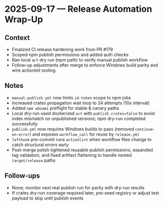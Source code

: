 # 2025-09-17 — Release Automation Wrap-Up

## Context
- Finalized CI release hardening work from PR #179
- Scoped npm publish permissions and added auth checks
- Ran local `act` dry run (npm path) to verify manual publish workflow
- Follow-up adjustments after merge to enforce Windows build parity and wire actionlint tooling

## Notes
- `manual-publish.yml` now limits `id-token` scope to npm jobs
- Increased crates propagation wait loop to 24 attempts (10s interval)
- Added `npm whoami` preflight for stable & canary paths
- Local dry-run used dockerized `act` with `publish_crates=false` to avoid index mismatch on unpublished versions; npm dry-run completed successfully
- `publish.yml` now requires Windows builds to pass (removed `continue-on-error`) and exposes `workflow_call` for reuse by `release.yml`
- `lefthook` pre-commit runs `actionlint` when workflow files change to catch structural errors early
- Post-merge polish tightened reusable publish permissions, expanded tag validation, and fixed artifact flattening to handle nested `target/release` paths

## Follow-ups
- None; monitor next real publish run for parity with dry-run results
- If crates dry-run coverage required later, pre-seed registry or adjust test payload to skip until publish events

